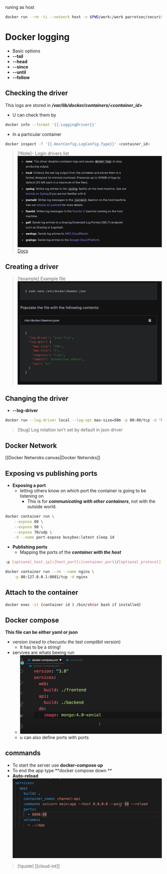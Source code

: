 

runing as host  
```bash
docker run --rm -ti --network host -v $PWD/work:/work parrotsec/security
```
# Docker logging 

- Basic options
- **--tail**
- **--head**
- **--since**
- **--until**
- **--follow**



## Checking the driver 

This logs are stored in ***/var/lib/docker/containers/<container_id>***

- U can check them by 

```bash
docker info --format '{{.LoggingDriver}}'
```

- In a particular container
```bash
docker inspect -f '{{.HostConfig.LogConfig.Type}}' <container_id>
```

>[!Note]- Login drivers list
>![Pasted_image_20240508103531.png](/static/Pasted_image_20240508103531.png)
>[Docs](https://betterstack.com/community/guides/logging/how-to-start-logging-with-docker/)


## Creating a driver

>[!example] Example file
>![Pasted_image_20240508103008.png](/static/Pasted_image_20240508103008.png)


## Changing the driver
- **--log-driver**

```bash
docker run --log-driver local --log-opt max-size=50m -p 80:80/tcp -d "betterstackcommunity/nginx-helloworld:latest"
```

>[!bug] Log rotation 
> isn't set by default in  json driver

## Docker Network
[[Docker Netwroks.canvas|Docker Netwroks]]


## Exposing vs publishing ports
- **Exposing a port** 
	-  letting others know on which port the container  is going to be listening on 
		 - This is for ***communicating with other containers***, not with the outside world.

```bash
docker container run \
	--expose 80 \
    --expose 90 \
    --expose 70/udp \
    -d --name port-expose busybox:latest sleep 1d
```
- **Publishing  ports**
	- Mapping the ports of the ***container with the host***

```bash
-p [optional_host_ip]:[host_port]:[container_port]/[optional_protocol]

```



```bash
docker container run --rm --name nginx \
	-p 80:127.0.0.1:8081/tcp -d nginx
```




## Attach to the container 
```bash
docker exec -it (container id ) /bin/sh(or bash if installed)
```
## Docker compose 
**This file can be either yaml or json**

- version (*need to checuotu the last complibit version*)
	- It has to be a string! 
- servives  are whats beeing run 
	-   ![DockerComposeServices_visual.png](/static/DockerComposeServices_visual.png)
	- u can also define ports with 
		ports 
## commands 
- To start the server use **docker-compose up**
- To end the app type **docker compose down **
- **Auto-reload**
	![DockerAutoReload_visual.png](/static/DockerAutoReload_visual.png)

>[!quote] [[cloud-int]]
